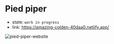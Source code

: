 # Pied piper

- state: `work in progress`
- link: https://amazing-colden-40daa0.netlify.app/

![pied-piper-website](https://user-images.githubusercontent.com/32286663/139730644-972955d8-b965-43f9-9eb2-4fcd2ec25d8c.png)
